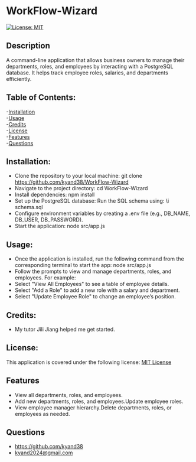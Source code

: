 # WorkFlow-Wizard

 [![License: MIT](https://img.shields.io/badge/License-MIT-yellow.svg)](https://opensource.org/licenses/MIT)

 ## Description

 A command-line application that allows business owners to manage their departments, roles, and employees by interacting with a PostgreSQL database. It helps track employee roles, salaries, and departments efficiently.
 
 ## Table of Contents:

 -[Installation](#installation)<br/>
 -[Usage](#usage)<br/>
 -[Credits](#credits)<br/>
 -[License](#license)<br/>
 -[Features](#features)<br/>
 -[Questions](#questions)<br/>

## Installation: 

 - Clone the repository to your local machine: git clone <https://github.com/kyand38/WorkFlow-Wizard>
 - Navigate to the project directory: cd WorkFlow-Wizard
 - Install dependencies: npm install
 - Set up the PostgreSQL database: Run the SQL schema using: \i schema.sql
 - Configure environment variables by creating a .env file (e.g., DB_NAME, DB_USER, DB_PASSWORD).
 - Start the application: node src/app.js

## Usage:

 - Once the application is installed, run the following command from the corresponding terminal to start the app: node src/app.js
 - Follow the prompts to view and manage departments, roles, and employees. For example:
 - Select "View All Employees" to see a table of employee details.
 - Select "Add a Role" to add a new role with a salary and department.
 - Select "Update Employee Role" to change an employee’s position.

## Credits:

 - My tutor Jili Jiang helped me get started.


## License:

This application is covered under the following license: [MIT License](https://www.gnu.org/licenses/gpl-3.0)

## Features

 - View all departments, roles, and employees.  
 - Add new departments, roles, and employees.Update employee roles.  
 - View employee manager hierarchy.Delete departments, roles, or employees as needed.

## Questions

 - https://github.com/kyand38
 - kyand2024@gmail.com

